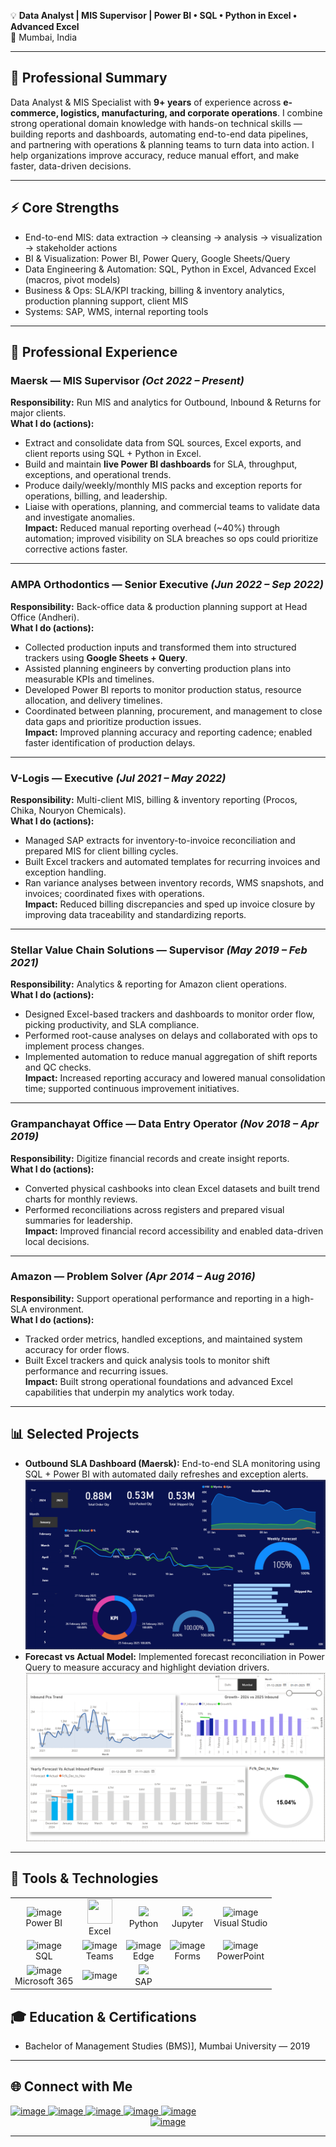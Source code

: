 💡 **Data Analyst | MIS Supervisor | Power BI • SQL • Python in Excel • Advanced Excel**  
📍 Mumbai, India

---

## 📝 Professional Summary
Data Analyst & MIS Specialist with **9+ years** of experience across **e-commerce, logistics, manufacturing, and corporate operations**. I combine strong operational domain knowledge with hands-on technical skills — building reports and dashboards, automating end-to-end data pipelines, and partnering with operations & planning teams to turn data into action. I help organizations improve accuracy, reduce manual effort, and make faster, data-driven decisions.

---

## ⚡ Core Strengths
- End-to-end MIS: data extraction → cleansing → analysis → visualization → stakeholder actions  
- BI & Visualization: Power BI, Power Query, Google Sheets/Query  
- Data Engineering & Automation: SQL, Python in Excel, Advanced Excel (macros, pivot models)  
- Business & Ops: SLA/KPI tracking, billing & inventory analytics, production planning support, client MIS  
- Systems: SAP, WMS, internal reporting tools

---

## 💼 Professional Experience

### Maersk — MIS Supervisor *(Oct 2022 – Present)*
**Responsibility:** Run MIS and analytics for Outbound, Inbound & Returns for major clients.  
**What I do (actions):**
- Extract and consolidate data from SQL sources, Excel exports, and client reports using SQL + Python in Excel.  
- Build and maintain **live Power BI dashboards** for SLA, throughput, exceptions, and operational trends.  
- Produce daily/weekly/monthly MIS packs and exception reports for operations, billing, and leadership.  
- Liaise with operations, planning, and commercial teams to validate data and investigate anomalies.  
**Impact:** Reduced manual reporting overhead (~40%) through automation; improved visibility on SLA breaches so ops could prioritize corrective actions faster.

---

### AMPA Orthodontics — Senior Executive *(Jun 2022 – Sep 2022)*  
**Responsibility:** Back-office data & production planning support at Head Office (Andheri).  
**What I do (actions):**
- Collected production inputs and transformed them into structured trackers using **Google Sheets + Query**.  
- Assisted planning engineers by converting production plans into measurable KPIs and timelines.  
- Developed Power BI reports to monitor production status, resource allocation, and delivery timelines.  
- Coordinated between planning, procurement, and management to close data gaps and prioritize production issues.  
**Impact:** Improved planning accuracy and reporting cadence; enabled faster identification of production delays.

---

### V-Logis — Executive *(Jul 2021 – May 2022)*  
**Responsibility:** Multi-client MIS, billing & inventory reporting (Procos, Chika, Nouryon Chemicals).  
**What I do (actions):**
- Managed SAP extracts for inventory-to-invoice reconciliation and prepared MIS for client billing cycles.  
- Built Excel trackers and automated templates for recurring invoices and exception handling.  
- Ran variance analyses between inventory records, WMS snapshots, and invoices; coordinated fixes with operations.  
**Impact:** Reduced billing discrepancies and sped up invoice closure by improving data traceability and standardizing reports.

---

### Stellar Value Chain Solutions — Supervisor *(May 2019 – Feb 2021)*  
**Responsibility:** Analytics & reporting for Amazon client operations.  
**What I do (actions):**
- Designed Excel-based trackers and dashboards to monitor order flow, picking productivity, and SLA compliance.  
- Performed root-cause analyses on delays and collaborated with ops to implement process changes.  
- Implemented automation to reduce manual aggregation of shift reports and QC checks.  
**Impact:** Increased reporting accuracy and lowered manual consolidation time; supported continuous improvement initiatives.

---

### Grampanchayat Office — Data Entry Operator *(Nov 2018 – Apr 2019)*  
**Responsibility:** Digitize financial records and create insight reports.  
**What I do (actions):**
- Converted physical cashbooks into clean Excel datasets and built trend charts for monthly reviews.  
- Performed reconciliations across registers and prepared visual summaries for leadership.  
**Impact:** Improved financial record accessibility and enabled data-driven local decisions.

---

### Amazon — Problem Solver *(Apr 2014 – Aug 2016)*  
**Responsibility:** Support operational performance and reporting in a high-SLA environment.  
**What I do (actions):**
- Tracked order metrics, handled exceptions, and maintained system accuracy for order flows.  
- Built Excel trackers and quick analysis tools to monitor shift performance and recurring issues.  
**Impact:** Built strong operational foundations and advanced Excel capabilities that underpin my analytics work today.

---

## 📊 Selected Projects
- **Outbound SLA Dashboard (Maersk):** End-to-end SLA monitoring using SQL + Power BI with automated daily refreshes and exception alerts.
![Outbound SLA Dashboard](/image/dashboard.png)
- **Forecast vs Actual Model:** Implemented forecast reconciliation in Power Query to measure accuracy and highlight deviation drivers.  
![Inbound Dashboard](/image/image2.png)
---

## 🎯 Tools & Technologies  

<table>
  <tr>
    <td align="center"><img width="40" height="40" alt="image" src="https://github.com/user-attachments/assets/ce9fdd37-7900-42a9-b18a-a1548eb160a6" /><br/>Power BI</td>
    <td align="center"><img src="https://img.icons8.com/color/96/microsoft-excel-2019--v1.png" width="40" height="40"/><br/>Excel</td>
    <td align="center"><img src="https://img.icons8.com/color/96/python.png" width="40"/><br/>Python</td>
    <td align="center"><img src="https://img.icons8.com/fluency/96/jupyter.png" width="40"/><br/>Jupyter</td>
    <td align="center"><img width="40" alt="image" src="https://github.com/user-attachments/assets/7ddf4352-0084-4077-99ee-74467f0535c9" /><br/>Visual Studio</td>
  </tr>
  <tr>
    <td align="center"><img width="40" height="40" alt="image" src="https://github.com/user-attachments/assets/dae54974-c100-44b9-a56b-dd502fedcc5a" /><br/>SQL</td>
    <td align="center"><img width="40" alt="image" src="https://github.com/user-attachments/assets/7737fcf0-76fa-4e77-90e3-c6384de58abe" /><br/>Teams</td>
    <td align="center"><img width="40" alt="image" src="https://github.com/user-attachments/assets/564b0ecf-b69f-4aec-acc1-c5bbba86992b" /><br/>Edge</td>
    <td align="center"><img width="40" alt="image" src="https://github.com/user-attachments/assets/0b02af47-2562-4bef-93d3-05d591b0ab17" /><br/>Forms</td>
    <td align="center"><img width="40" alt="image" src="https://github.com/user-attachments/assets/4e9d0b3e-ee99-439a-aa92-b50f6697aa1e" /><br/>PowerPoint</td>
  </tr>
  <tr>
  <td align="center"><img width="40" height="40" alt="image" src="https://github.com/user-attachments/assets/b0855f43-0f9b-4655-9898-c383174584ee" /><br/>Microsoft 365</td> 
  <td align="center"><img width="40" alt="image" src="https://github.com/user-attachments/assets/bace292f-9b6a-40e9-99f3-e63f4f59e68c" /><br/></td>  
  <td align="center"><img src="https://img.icons8.com/color/96/sap.png" width="40"/><br/>SAP</td>
  </tr> 
</table>


## 🎓 Education & Certifications
- Bachelor of Management Studies (BMS)], Mumbai University — 2019
---



## 🌐 Connect with Me 

<div>

  <!-- LinkedIn -->
  <a href="https://www.linkedin.com/in/jitesh-bhoir-2b80b9151" target="_blank">
    <img width="40" height="40" alt="image" src="https://github.com/user-attachments/assets/164cf461-32f6-4ada-b32a-21c855925914" />

  </a>
  
  <!-- Email -->
  <a href="mailto:bhoirj@outlook.com">
    <img width="40" height="40" alt="image" src="https://github.com/user-attachments/assets/011863b7-ca73-4c7d-8cb7-e841736fa109" />
  </a>


  <!-- WhatsApp -->
  <a href="https://wa.me/919209494148" target="_blank">
    <img width="40" height="40" alt="image" src="https://github.com/user-attachments/assets/7310810a-6400-472d-a2d1-4dda90080de7" />
  </a>


  <!-- Outlook Calendar -->
  <a href="https://outlook.live.com/calendar/0/deeplink/compose?subject=Meeting%20with%20Jitesh&body=Let%27s%20connect%20over%20a%20call.&startdt=2025-09-13T12:00:00&enddt=2025-09-13T12:30:00" target="_blank">
    <img width="40" height="40" alt="image" src="https://github.com/user-attachments/assets/9ebe2b6c-a6ac-47e8-8fe7-39cd7d1087d1" />
  </a>

 <!-- Contact Me Button -->
  <a href="tel:+919209494148">
  <img width="40" height="40" alt="image" src="https://github.com/user-attachments/assets/6541603b-5131-41d5-b368-a56f6265b423" />
  </a>
</div>



<div align="center">

  <a href="https://github.com/Jitesh2025-debug/Jitesh.Bhoir/raw/main/README.pdf" download>
    <img width="60" height="60" alt="image" src="https://github.com/user-attachments/assets/1e91b31c-1366-4ccb-b4f4-6e1d04d60af8" />

  </a>

</div>


---
